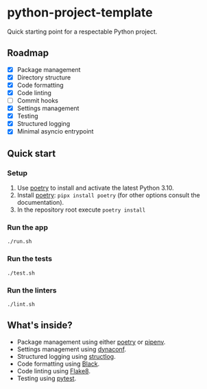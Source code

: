 # python-project-template

Quick starting point for a respectable Python project.

## Roadmap

- [x] Package management
- [x] Directory structure
- [x] Code formatting
- [x] Code linting
- [ ] Commit hooks
- [x] Settings management
- [x] Testing
- [x] Structured logging
- [x] Minimal asyncio entrypoint

## Quick start

### Setup

1. Use [poetry] to install and activate the latest Python 3.10.
2. Install [poetry]: `pipx install poetry` (for other options consult the documentation).
3. In the repository root execute `poetry install`

### Run the app

```shell
./run.sh
```

### Run the tests

```shell
./test.sh
```

### Run the linters

```shell
./lint.sh
```

## What's inside?

- Package management using either [poetry] or [pipenv].
- Settings management using [dynaconf].
- Structured logging using [structlog].
- Code formatting using [Black](https://black.readthedocs.io).
- Code linting using [Flake8](https://flake8.pycqa.org).
- Testing using [pytest](https://docs.pytest.org).

[pyenv]: https://github.com/pyenv/pyenv

[pipenv]: https://pipenv.pypa.io/en/latest/

[poetry]: https://python-poetry.org/

[dynaconf]: https://www.dynaconf.com/

[structlog]: https://www.structlog.org
